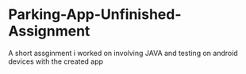 # Parking-App-Unfinished-Assignment
A short assginment i worked on involving JAVA and testing on android devices with the created app
